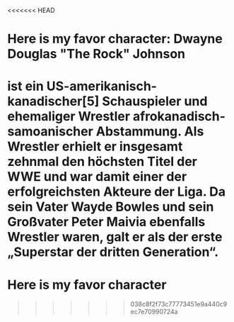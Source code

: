 <<<<<<< HEAD
# Here is my favor character: Dwayne Douglas "The Rock" Johnson
ist ein US-amerikanisch-kanadischer[5] Schauspieler und ehemaliger Wrestler afrokanadisch-samoanischer Abstammung. Als Wrestler erhielt er insgesamt zehnmal den höchsten Titel der WWE und war damit einer der erfolgreichsten Akteure der Liga. Da sein Vater Wayde Bowles und sein Großvater Peter Maivia ebenfalls Wrestler waren, galt er als der erste „Superstar der dritten Generation“. 
=======
# Here is my favor character  
>>>>>>> 038c8f2f73c77773451e9a440c9ec7e70990724a
